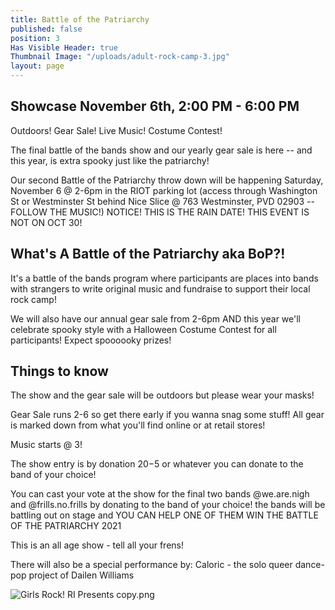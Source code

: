 ```yaml
---
title: Battle of the Patriarchy
published: false
position: 3
Has Visible Header: true
Thumbnail Image: "/uploads/adult-rock-camp-3.jpg"
layout: page
---
```


## Showcase November 6th, 2:00 PM - 6:00 PM

Outdoors! Gear Sale! Live Music! Costume Contest!

The final battle of the bands show and our yearly gear sale is here -- and this year, is extra spooky just like the patriarchy!

Our second Battle of the Patriarchy throw down will be happening Saturday, November 6 @ 2-6pm in the RIOT parking lot (access through Washington St or Westminster St behind Nice Slice @ 763 Westminster, PVD 02903 -- FOLLOW THE MUSIC!) NOTICE! THIS IS THE RAIN DATE! THIS EVENT IS NOT ON OCT 30!

## What's A Battle of the Patriarchy aka BoP?!

It's a battle of the bands program where participants are places into bands with strangers to write original music and fundraise to support their local rock camp!

We will also have our annual gear sale from 2-6pm AND this year we'll celebrate spooky style with a Halloween Costume Contest for all participants! Expect spoooooky prizes!

## Things to know
The show and the gear sale will be outdoors but please wear your masks!

Gear Sale runs 2-6 so get there early if you wanna snag some stuff! All gear is marked down from what you'll find online or at retail stores!

Music starts @ 3!

The show entry is by donation $20-$5 or whatever you can donate to the band of your choice!

You can cast your vote at the show for the final two bands @we.are.nigh and @frills.no.frills by donating to the band of your choice! the bands will be battling out on stage and YOU CAN HELP ONE OF THEM WIN THE BATTLE OF THE PATRIARCHY 2021

This is an all age show - tell all your frens!

There will also be a special performance by:
Caloric - the solo queer dance-pop project of Dailen Williams

![Girls Rock! RI Presents copy.png](/uploads/Girls%20Rock!%20RI%20Presents%20copy.png "bop")

